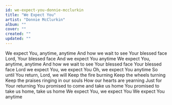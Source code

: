 ```yaml
---
id: we-expect-you-donnie-mcclurkin
title: "We Expect You"
artist: "Donnie McClurkin"
album: ""
cover: ""
created: ""
updated: ""
---
```


We expect You, anytime, anytime
And how we wait to see Your blessed face
Lord, Your blessed face
And we expect You anytime
We expect You, anytime, anytime
And how we wait to see Your blessed face
Your blessed face
Lord we expect You, we expect You
Oh, we expect You anytime
So until You return, Lord, we will
Keep the fire burning
Keep the wheels turning
Keep the praises ringing in our souls
How our hearts are yearning
Just for Your returning
You promised to come and take us home
You promised to take us home, take us home
We expect You, we expect You
We expect You anytime